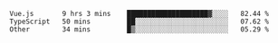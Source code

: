 <!--START_SECTION:waka-->

```text
Vue.js       9 hrs 3 mins    ████████████████████▓░░░░   82.44 %
TypeScript   50 mins         ██░░░░░░░░░░░░░░░░░░░░░░░   07.62 %
Other        34 mins         █▒░░░░░░░░░░░░░░░░░░░░░░░   05.29 %
```

<!--END_SECTION:waka-->
